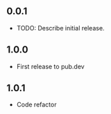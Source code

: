 ## 0.0.1

* TODO: Describe initial release.

## 1.0.0

* First release to pub.dev

## 1.0.1

* Code refactor
